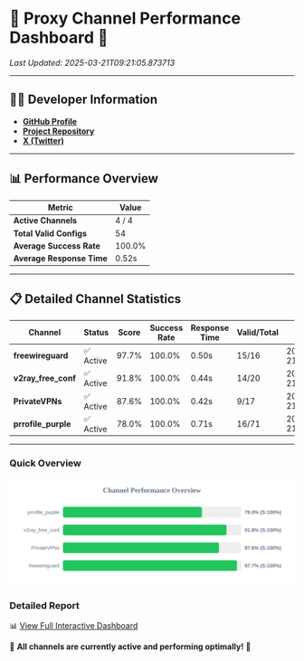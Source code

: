 # 🌟 Proxy Channel Performance Dashboard 🌟

_Last Updated: 2025-03-21T09:21:05.873713_

---

## 👩‍💻 Developer Information

- **[GitHub Profile](https://github.com/4n0nymou3)**  
- **[Project Repository](https://github.com/4n0nymou3/multi-proxy-config-fetcher)**  
- **[X (Twitter)](https://x.com/4n0nymou3)**  

---

## 📊 Performance Overview

| Metric                | Value       |
|-----------------------|-------------|
| **Active Channels**   | 4 / 4       |
| **Total Valid Configs** | 54          |
| **Average Success Rate** | 100.0%      |
| **Average Response Time** | 0.52s       |

---

## 📋 Detailed Channel Statistics

| Channel          | Status     | Score  | Success Rate | Response Time | Valid/Total | Last Success               |
|------------------|------------|--------|--------------|---------------|-------------|----------------------------|
| **freewireguard**  | ✅ Active  | 97.7%  | 100.0% | 0.50s         | 15/16       | 2025-03-21T09:21:05.871922 |
| **v2ray_free_conf**  | ✅ Active  | 91.8%  | 100.0% | 0.44s         | 14/20       | 2025-03-21T09:21:04.884556 |
| **PrivateVPNs**  | ✅ Active  | 87.6%  | 100.0% | 0.42s         | 9/17       | 2025-03-21T09:21:05.342020 |
| **prrofile_purple**  | ✅ Active  | 78.0%  | 100.0% | 0.71s         | 16/71       | 2025-03-21T09:21:04.376873 |

---

### Quick Overview
<div align="center">
  <a href="https://raw.githubusercontent.com/nullluser/NullRepo/refs/heads/main/assets/channel_stats_chart.svg">
    <img src="https://raw.githubusercontent.com/nullluser/NullRepo/refs/heads/main/assets/channel_stats_chart.svg" alt="Source Performance Statistics" width="800">
  </a>
</div>

### Detailed Report
📊 [View Full Interactive Dashboard](https://htmlpreview.github.io/?https://github.com/nullluser/NullRepo/blob/main/assets/performance_report.html)

🎉 **All channels are currently active and performing optimally!** 🎉
